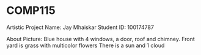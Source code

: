 # COMP115
Artistic Project
Name: Jay Mhaiskar
Student ID: 100174787

About Picture: Blue house with 4 windows, a door, roof and chimney. 
                Front yard is grass with multicolor flowers 
                There is a sun and 1 cloud
